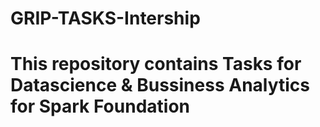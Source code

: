 # GRIP-TASKS-Intership
# This repository contains Tasks for Datascience & Bussiness Analytics for Spark Foundation 
